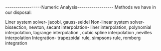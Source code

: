 ------------------Numeric Analysis------------------
Methods we have in our disposal:

Liner system solver- jacobi, gauss-seidel
Non-linear system solver- bissection, newton, secant
interpolation- liner interpolation, polynomial interpolation, lagrange interpolation , cubic spline interpolation ,nevilles interpolation
Integration- trapezoidal rule, simpsons rule, romberg integration

